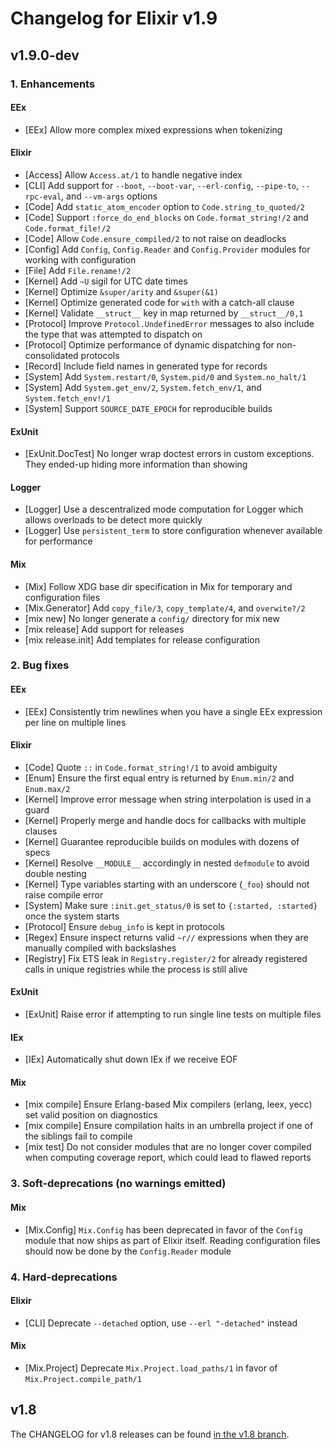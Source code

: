 # Changelog for Elixir v1.9

## v1.9.0-dev

### 1. Enhancements

#### EEx

  * [EEx] Allow more complex mixed expressions when tokenizing

#### Elixir

  * [Access] Allow `Access.at/1` to handle negative index
  * [CLI] Add support for `--boot`, `--boot-var`, `--erl-config`, `--pipe-to`, `--rpc-eval`, and `--vm-args` options
  * [Code] Add `static_atom_encoder` option to `Code.string_to_quoted/2`
  * [Code] Support `:force_do_end_blocks` on `Code.format_string!/2` and `Code.format_file!/2`
  * [Code] Allow `Code.ensure_compiled/2` to not raise on deadlocks
  * [Config] Add `Config`, `Config.Reader` and `Config.Provider` modules for working with configuration
  * [File] Add `File.rename!/2`
  * [Kernel] Add `~U` sigil for UTC date times
  * [Kernel] Optimize `&super/arity` and `&super(&1)`
  * [Kernel] Optimize generated code for `with` with a catch-all clause
  * [Kernel] Validate `__struct__` key in map returned by `__struct__/0,1`
  * [Protocol] Improve `Protocol.UndefinedError` messages to also include the type that was attempted to dispatch on
  * [Protocol] Optimize performance of dynamic dispatching for non-consolidated protocols
  * [Record] Include field names in generated type for records
  * [System] Add `System.restart/0`, `System.pid/0` and `System.no_halt/1`
  * [System] Add `System.get_env/2`, `System.fetch_env/1`, and `System.fetch_env!/1`
  * [System] Support `SOURCE_DATE_EPOCH` for reproducible builds

#### ExUnit

  * [ExUnit.DocTest] No longer wrap doctest errors in custom exceptions. They ended-up hiding more information than showing

#### Logger

  * [Logger] Use a descentralized mode computation for Logger which allows overloads to be detect more quickly
  * [Logger] Use `persistent_term` to store configuration whenever available for performance

#### Mix

  * [Mix] Follow XDG base dir specification in Mix for temporary and configuration files
  * [Mix.Generator] Add `copy_file/3`, `copy_template/4`, and `overwite?/2`
  * [mix new] No longer generate a `config/` directory for mix new
  * [mix release] Add support for releases
  * [mix release.init] Add templates for release configuration

### 2. Bug fixes

#### EEx

  * [EEx] Consistently trim newlines when you have a single EEx expression per line on multiple lines

#### Elixir

  * [Code] Quote `::` in `Code.format_string!/1` to avoid ambiguity
  * [Enum] Ensure the first equal entry is returned by `Enum.min/2` and `Enum.max/2`
  * [Kernel] Improve error message when string interpolation is used in a guard
  * [Kernel] Properly merge and handle docs for callbacks with multiple clauses
  * [Kernel] Guarantee reproducible builds on modules with dozens of specs
  * [Kernel] Resolve `__MODULE__` accordingly in nested `defmodule` to avoid double nesting
  * [Kernel] Type variables starting with an underscore (`_foo`) should not raise compile error
  * [System] Make sure `:init.get_status/0` is set to `{:started, :started}` once the system starts
  * [Protocol] Ensure `debug_info` is kept in protocols
  * [Regex] Ensure inspect returns valid `~r//` expressions when they are manually compiled with backslashes
  * [Registry] Fix ETS leak in `Registry.register/2` for already registered calls in unique registries while the process is still alive

#### ExUnit

  * [ExUnit] Raise error if attempting to run single line tests on multiple files

#### IEx

  * [IEx] Automatically shut down IEx if we receive EOF

#### Mix

  * [mix compile] Ensure Erlang-based Mix compilers (erlang, leex, yecc) set valid position on diagnostics
  * [mix compile] Ensure compilation halts in an umbrella project if one of the siblings fail to compile
  * [mix test] Do not consider modules that are no longer cover compiled when computing coverage report, which could lead to flawed reports

### 3. Soft-deprecations (no warnings emitted)

#### Mix

  * [Mix.Config] `Mix.Config` has been deprecated in favor of the `Config` module that now ships as part of Elixir itself. Reading configuration files should now be done by the `Config.Reader` module

### 4. Hard-deprecations

#### Elixir

  * [CLI] Deprecate `--detached` option, use `--erl "-detached"` instead

#### Mix

  * [Mix.Project] Deprecate `Mix.Project.load_paths/1` in favor of `Mix.Project.compile_path/1`

## v1.8

The CHANGELOG for v1.8 releases can be found [in the v1.8 branch](https://github.com/elixir-lang/elixir/blob/v1.8/CHANGELOG.md).
